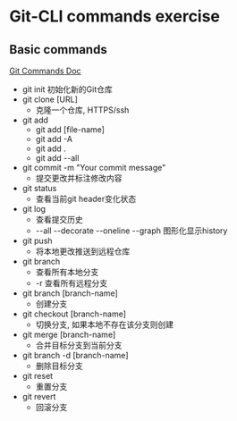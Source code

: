 # Git-CLI commands exercise
## Basic commands
[Git Commands Doc](https://git-scm.com/docs)
- git init
    初始化新的Git仓库
- git clone [URL]
  - 克隆一个仓库, HTTPS/ssh
- git add
  - git add [file-name]
  - git add -A
  - git add .
  - git add --all
- git commit -m "Your commit message"
  - 提交更改并标注修改内容
- git status
  - 查看当前git header变化状态
- git log
  - 查看提交历史
  - --all --decorate --oneline --graph 图形化显示history
- git push
  - 将本地更改推送到远程仓库
- git branch
  - 查看所有本地分支
  - -r 查看所有远程分支
- git branch [branch-name]
  - 创建分支
- git checkout [branch-name]
  - 切换分支, 如果本地不存在该分支则创建
- git merge [branch-name]
  - 合并目标分支到当前分支
- git branch -d [branch-name]
  - 删除目标分支
- git reset
  - 重置分支
- git revert
  - 回滚分支